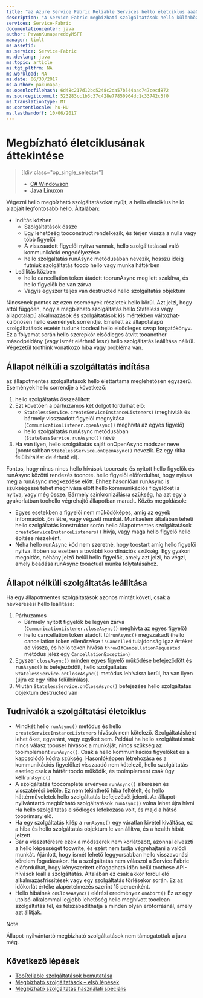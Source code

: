 ```yaml
---
title: "az Azure Service Fabric Reliable Services hello életciklus aaaOverview |} Microsoft Docs"
description: "A Service Fabric megbízható szolgáltatások hello különböző életciklus események"
services: Service-Fabric
documentationcenter: java
author: PavanKunapareddyMSFT
manager: timlt
ms.assetid: 
ms.service: Service-Fabric
ms.devlang: java
ms.topic: article
ms.tgt_pltfrm: NA
ms.workload: NA
ms.date: 06/30/2017
ms.author: pakunapa;
ms.openlocfilehash: 6d48c217d12bc5248c2da57b544aac747cecd872
ms.sourcegitcommit: 523283cc1b3c37c428e77850964dc1c33742c5f0
ms.translationtype: MT
ms.contentlocale: hu-HU
ms.lasthandoff: 10/06/2017
---
```

# <a name="reliable-services-lifecycle-overview"></a>Megbízható életciklusának áttekintése
> [!div class="op_single_selector"]
> * [C# Windowson](service-fabric-reliable-services-lifecycle.md)
> * [Java Linuxon](service-fabric-reliable-services-lifecycle-java.md)
>
>

Végezni hello megbízható szolgáltatásokat nyújt, a hello életciklus hello alapjait legfontosabb hello. Általában:

* Indítás közben
  * Szolgáltatások össze
  * Egy lehetőség tooconstruct rendelkezik, és térjen vissza a nulla vagy több figyelői
  * A visszaadott figyelői nyitva vannak, hello szolgáltatással való kommunikáció engedélyezése
  * hello szolgáltatás runAsync metódusában nevezik, hosszú ideig futniuk szolgáltatás toodo hello vagy munka háttérben
* Leállítás közben
  * hello cancellation token átadott toorunAsync meg lett szakítva, és hello figyelők be van zárva
  * Vagyis egyszer teljes van destructed hello szolgáltatás objektum

Nincsenek pontos az ezen események részletek hello körül. Azt jelzi, hogy attól függően, hogy a megbízható szolgáltatás hello Stateless vagy állapotalapú alkalmazások és szolgáltatások kis mértékben változhat-különösen hello események sorrendje. Emellett az állapotalapú szolgáltatások esetén tudunk toodeal hello elsődleges swap forgatókönyv. Ez a folyamat során hello szerepkör elsődleges átvitt tooanother másodpéldány (vagy ismét elérhető lesz) hello szolgáltatás leállítása nélkül. Végezetül toothink vonatkozó hiba vagy probléma van.

## <a name="stateless-service-startup"></a>Állapot nélküli a szolgáltatás indítása
az állapotmentes szolgáltatások hello élettartama meglehetősen egyszerű. Események hello sorrendje a következő:

1. hello szolgáltatás összeállított
2. Ezt követően a párhuzamos két dolgot fordulhat elő:
    - `StatelessService.createServiceInstanceListeners()`meghívták és bármely visszaadott figyelői megnyitása (`CommunicationListener.openAsync()` meghívta az egyes figyelő)
    - hello szolgáltatás runAsync metódusában (`StatelessService.runAsync()`) neve
3. Ha van ilyen, hello szolgáltatás saját onOpenAsync módszer neve (pontosabban `StatelessService.onOpenAsync()` nevezik. Ez egy ritka felülbírálást de érhető el).

Fontos, hogy nincs nincs hello hívások toocreate és nyitott hello figyelők és runAsync közötti rendezés toonote. hello figyelői előfordulhat, hogy nyissa meg a runAsync megkezdése előtt. Ehhez hasonlóan runAsync is szükségessé tehet meghívása előtt hello kommunikációs figyelőket is nyitva, vagy még össze. Bármely szinkronizálásra szükség, ha azt egy a gyakorlatban toohello végrehajtó állapotban maradt. Közös megoldások:

* Egyes esetekben a figyelői nem működőképes, amíg az egyéb információk jön létre, vagy végzett munkát. Munkaelem általában teheti hello szolgáltatás konstruktor során hello állapotmentes szolgáltatások `createServiceInstanceListeners()` hívja, vagy maga hello figyelő hello építése részeként.
* Néha hello runAsync kód nem szeretné, hogy toostart amíg hello figyelői nyitva. Ebben az esetben a további koordinációs szükség. Egy gyakori megoldás, néhány jelző belül hello figyelők, amely azt jelzi, ha végzi, amely beadása runAsync tooactual munka folytatásához.

## <a name="stateless-service-shutdown"></a>Állapot nélküli szolgáltatás leállítása
Ha egy állapotmentes szolgáltatások azonos mintát követi, csak a névkeresési hello leállítása:

1. Párhuzamos
    - Bármely nyitott figyelők be legyen zárva (`CommunicationListener.closeAsync()` meghívta az egyes figyelő)
    - hello cancellation token átadott túl`runAsync()` megszakadt (hello cancellation token ellenőrzése `isCancelled` tulajdonság igaz értéket ad vissza, és hello token hívása `throwIfCancellationRequested` metódus jelez egy `CancellationException`)
2. Egyszer `closeAsync()` minden egyes figyelő működése befejeződött és `runAsync()` is befejeződött, hello szolgáltatás `StatelessService.onCloseAsync()` metódus lehívásra kerül, ha van ilyen (újra ez egy ritka felülbírálás).
3. Miután `StatelessService.onCloseAsync()` befejezése hello szolgáltatás objektum destructed van

## <a name="notes-on-service-lifecycle"></a>Tudnivalók a szolgáltatási életciklus
* Mindkét hello `runAsync()` metódus és hello `createServiceInstanceListeners` hívások nem kötelező. Szolgáltatásként lehet őket, egyaránt, vagy egyiket sem. Például ha hello szolgáltatásnak nincs válasz toouser hívások a munkáját, nincs szükség az tooimplement `runAsync()`. Csak a hello kommunikációs figyelőket és a kapcsolódó kódra szükség. Hasonlóképpen létrehozása és a kommunikációs figyelőket visszaadó nem kötelező, hello szolgáltatás esetleg csak a háttér toodo működik, és tooimplement csak úgy kell`runAsync()`
* A szolgáltatás toocomplete érvényes `runAsync()` sikeresen és visszatérési belőle. Ez nem tekinthető hiba feltételt, és hello háttérműveletek hello szolgáltatás befejezését jelenti. Az állapot-nyilvántartó megbízható szolgáltatások `runAsync()` volna lehet újra hívni Ha hello szolgáltatás elsődleges lefokozása volt, és majd a hátsó tooprimary elő.
* Ha egy szolgáltatás kilép a `runAsync()` egy váratlan kivétel kiváltása, ez a hiba és hello szolgáltatás objektum le van állítva, és a health hibát jelzett.
* Bár a visszatérésre ezek a módszerek nem korlátozott, azonnal elveszti a hello képességét toowrite, és ezért nem tudja végrehajtani a valódi munkát. Ajánlott, hogy ismét lehető leggyorsabban hello visszavonási kérelem fogadásakor. Ha a szolgáltatás nem válaszol a Service Fabric előfordulhat, hogy kényszerített elfogadható időn belül toothese API-hívások leáll a szolgáltatás. Általában ez csak akkor fordul elő alkalmazásfrissítések vagy egy szolgáltatás törlésekor során. Ez az időkorlát értéke alapértelmezés szerint 15 percenként.
* Hello hibáinak `onCloseAsync()` elérési eredményez `onAbort()` Ez az egy utolsó-alkalommal legjobb lehetőség hello meghívott tooclean szolgáltatás fel, és felszabadíthatja a minden olyan erőforrásnál, amely azt állítják.

> [!NOTE]
> Állapot-nyilvántartó megbízható szolgáltatások nem támogatottak a java még.
>
>

## <a name="next-steps"></a>Következő lépések
* [TooReliable szolgáltatások bemutatása](service-fabric-reliable-services-introduction.md)
* [Megbízható szolgáltatások – első lépések](service-fabric-reliable-services-quick-start.md)
* [Megbízható szolgáltatás használati speciális](service-fabric-reliable-services-advanced-usage.md)
